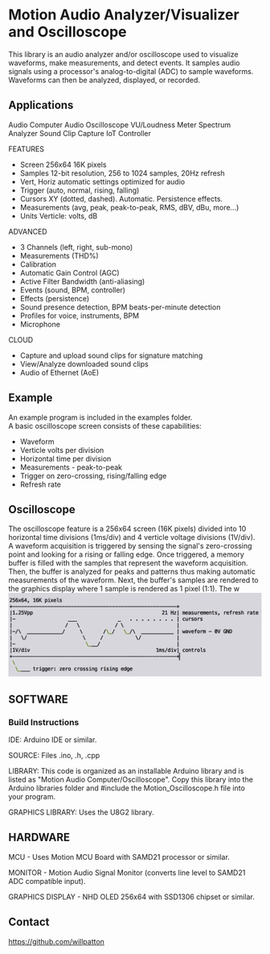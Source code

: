 Motion Audio Analyzer/Visualizer and Oscilloscope
===========
This library is an audio analyzer and/or oscilloscope used to visualize waveforms, make measurements, and detect events. It samples audio signals using a processor's analog-to-digital (ADC) to sample waveforms.  Waveforms can then be analyzed, displayed, or recorded.

## Applications

Audio Computer
Audio Oscilloscope
VU/Loudness Meter
Spectrum Analyzer
Sound Clip Capture
IoT Controller

FEATURES
* Screen 256x64 16K pixels
* Samples 12-bit resolution, 256 to 1024 samples, 20Hz refresh
* Vert, Horiz automatic settings optimized for audio 
* Trigger (auto, normal, rising, falling)
* Cursors XY (dotted, dashed). Automatic. Persistence effects. 
* Measurements (avg, peak, peak-to-peak, RMS, dBV, dBu, more...)
* Units Verticle: volts, dB 

ADVANCED 
* 3 Channels (left, right, sub-mono)
* Measurements (THD%)
* Calibration
* Automatic Gain Control (AGC)
* Active Filter Bandwidth (anti-aliasing)
* Events (sound, BPM, controller)
* Effects (persistence)
* Sound presence detection, BPM beats-per-minute detection
* Profiles for voice, instruments, BPM
* Microphone

CLOUD
* Capture and upload sound clips for signature matching
* View/Analyze downloaded sound clips
* Audio of Ethernet (AoE)


## Example
An example program is included in the examples folder.  
A basic oscilloscope screen consists of these capabilities:
* Waveform
* Verticle volts per division
* Horizontal time per division
* Measurements - peak-to-peak
* Trigger on zero-crossing, rising/falling edge
* Refresh rate

## Oscilloscope
The oscilloscope feature is a 256x64 screen (16K pixels) divided into 10 horizontal time divisions (1ms/div) and 4 verticle voltage divisions (1V/div). A waveform acquisition is triggered by sensing the signal's zero-crossing point and looking for a rising or falling edge.  Once triggered, a memory buffer is filled with the samples that represent the waveform acquisition. Then, the buffer is analyzed for peaks and patterns thus making automatic measurements of the waveform. Next, the buffer's samples are rendered to the graphics display where 1 sample is rendered as 1 pixel (1:1).  The w
![Motion Oscilloscope Text Waveform](https://github.com/willpatton/Motion_Oscilloscope/blob/master/motion_oscilloscope_text_waveform.png)


## SOFTWARE
### Build Instructions

IDE: Arduino IDE or similar.

SOURCE: Files .ino, .h, .cpp 

LIBRARY: This code is organized as an installable Arduino library and is listed as "Motion Audio Computer/Oscilloscope".  Copy this library into the Arduino libraries folder and #include the Motion_Oscilloscope.h file into your program. 

GRAPHICS LIBRARY: Uses the U8G2 library.

## HARDWARE
MCU - Uses Motion MCU Board with SAMD21 processor or similar.  

MONITOR - Motion Audio Signal Monitor (converts line level to SAMD21 ADC compatible input).

GRAPHICS DISPLAY - NHD OLED 256x64 with SSD1306 chipset or similar.

## Contact
https://github.com/willpatton 

